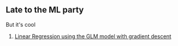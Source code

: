 ## Late to the ML party
But it's cool
1. [Linear Regression using the GLM model with gradient descent](./glm-lr.ipynb)